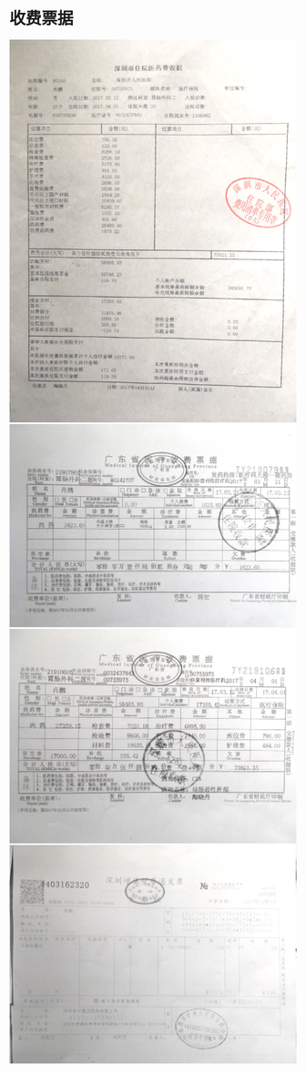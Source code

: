 # 收费票据

![image](../public/images/cost/bill/收费票据_1.jpg)
![image](../public/images/cost/bill/收费票据_2.jpg)
![image](../public/images/cost/bill/收费票据_3.jpg)
![image](../public/images/cost/bill/收费票据_4.jpg)
